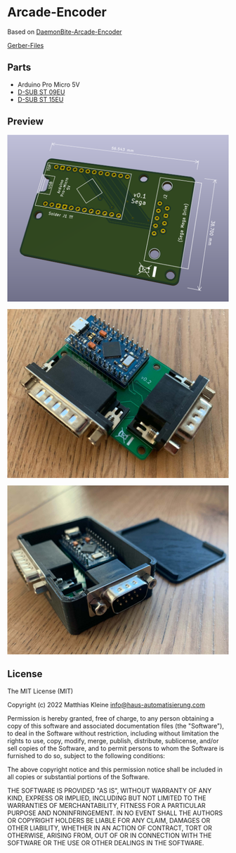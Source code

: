 # Arcade-Encoder

Based on [DaemonBite-Arcade-Encoder](https://github.com/MickGyver/DaemonBite-Arcade-Encoder)

[Gerber-Files](https://github.com/klein0r/pcb-arcade-encoder/releases)

## Parts

- Arduino Pro Micro 5V
- [D-SUB ST 09EU](https://www.reichelt.de/d-sub-stecker-9-polig-gewinkelt-rm-2-77-d-sub-st-09eu-p6986.html)
- [D-SUB ST 15EU](https://www.reichelt.de/d-sub-stecker-15-polig-gewinkelt-rm-9-4-d-sub-st-15eu-p6994.html)

## Preview

![PCB Preview](https://raw.githubusercontent.com/klein0r/pcb-arcade-encoder/master/preview.png)

![PCB Photo](https://raw.githubusercontent.com/klein0r/pcb-arcade-encoder/master/previewReal.jpg)

![PCB Case Photo](https://raw.githubusercontent.com/klein0r/pcb-arcade-encoder/master/previewRealCase.jpg)

## License

The MIT License (MIT)

Copyright (c) 2022 Matthias Kleine <info@haus-automatisierung.com>

Permission is hereby granted, free of charge, to any person obtaining a copy
of this software and associated documentation files (the "Software"), to deal
in the Software without restriction, including without limitation the rights
to use, copy, modify, merge, publish, distribute, sublicense, and/or sell
copies of the Software, and to permit persons to whom the Software is
furnished to do so, subject to the following conditions:

The above copyright notice and this permission notice shall be included in
all copies or substantial portions of the Software.

THE SOFTWARE IS PROVIDED "AS IS", WITHOUT WARRANTY OF ANY KIND, EXPRESS OR
IMPLIED, INCLUDING BUT NOT LIMITED TO THE WARRANTIES OF MERCHANTABILITY,
FITNESS FOR A PARTICULAR PURPOSE AND NONINFRINGEMENT. IN NO EVENT SHALL THE
AUTHORS OR COPYRIGHT HOLDERS BE LIABLE FOR ANY CLAIM, DAMAGES OR OTHER
LIABILITY, WHETHER IN AN ACTION OF CONTRACT, TORT OR OTHERWISE, ARISING FROM,
OUT OF OR IN CONNECTION WITH THE SOFTWARE OR THE USE OR OTHER DEALINGS IN
THE SOFTWARE.
